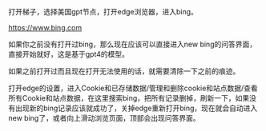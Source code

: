 打开梯子，选择美国gpt节点，打开edge浏览器，进入bing。

https://www.bing.com

如果你之前没有打开过bing，那么现在应该可以直接进入new bing的问答界面，直接开始就好，这是基于gpt4的模型。

如果之前打开过而且现在打开无法使用的话，就需要清除一下之前的痕迹。

打开edge的设置，进入Cookie和已存储数据/管理和删除cookie和站点数据/查看所有Cookie和站点数据，在这里搜索bing，把所有记录删掉，刷新一下，如果没有出现新的bing记录应该就成功了，关掉edge重新打开bing，现在就会自动进入new bing了，或者向上滑动浏览页面，顶部会出现问答界面。

